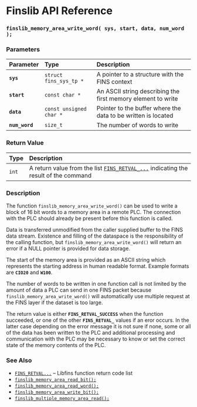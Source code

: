 # Finslib API Reference

### `finslib_memory_area_write_word( sys, start, data, num_word );`

### Parameters

| Parameter | Type | Description |
| :--- | :--- | :--- |
|**`sys`**|`struct fins_sys_tp *`|A pointer to a structure with the FINS context|
|**`start`**|`const char *`|An ASCII string describing the first memory element to write|
|**`data`**|`const unsigned char *`|Pointer to the buffer where the data to be written is located|
|**`num_word`**|`size_t`|The number of words to write|

### Return Value

| Type | Description |
| :--- | :--- |
|`int`|A return value from the list [`FINS_RETVAL_...`](FINS_RETVAL.md) indicating the result of the command|

### Description

The function `finslib_memory_area_write_word()` can be used to write a block of 16 bit words to a memory
area in a remote PLC. The connection with the PLC should already be present before this function is called.

Data is transferred unmodified from the caller supplied buffer to the FINS data stream.
Existence and filling of the dataspace is the responsibility of the calling function, but `finslib_memory_area_write_word()`
will return an error if a NULL pointer is provided for data storage.

The start of the memory area is provided as an ASCII string which represents the starting address in human
readable format. Example formats are **`CIO20`** and **`W100`**.

The number of words to be written in one function call is not limited by the amount of data a PLC can send in one FINS packet because
`finslib_memory_area_write_word()` will automatically use multiple request at the FINS layer if the dataset is 
too large.

The return value is either **`FINS_RETVAL_SUCCESS`** when the function succeeded, or one of the other
**`FINS_RETVAL_`** values if an eror occurs. In the latter case depending on the error message it is not sure if none, some or all of the data has
been written to the PLC and additional processing and communication with the PLC may be necessary to know or set
the correct state of the memory contents of the PLC.

### See Also

* [`FINS_RETVAL...`](FINS_RETVAL.md) &ndash; Libfins function return code list
* [`finslib_memory_area_read_bit();`](finslib_memory_area_read_bit.md)
* [`finslib_memory_area_read_word();`](finslib_memory_area_read_word.md)
* [`finslib_memory_area_write_bit();`](finslib_memory_area_write_bit.md)
* [`finslib_multiple_memory_area_read();`](finslib_multiple_memory_area_read.md)
